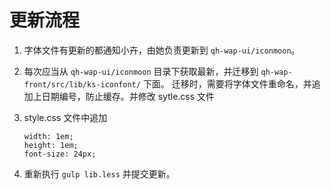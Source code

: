 
# 更新流程
1. 字体文件有更新的都通知小卉，由她负责更新到 `qh-wap-ui/iconmoon`。
1. 每次应当从 `qh-wap-ui/iconmoon` 目录下获取最新，并迁移到 `qh-wap-front/src/lib/ks-iconfont/` 下面。
    迁移时，需要将字体文件重命名，并追加上日期编号，防止缓存。并修改 sytle.css 文件
1. style.css 文件中追加 

    ```
    width: 1em;
    height: 1em;
    font-size: 24px;
    ```
1. 重新执行 `gulp lib.less` 并提交更新。
